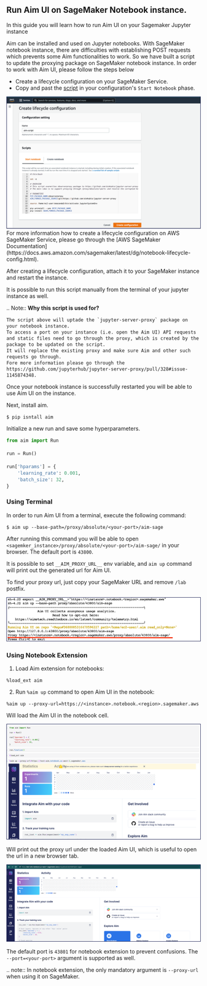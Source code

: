 ## Run Aim UI on SageMaker Notebook instance.

In this guide you will learn how to run Aim UI on your Sagemaker Jupyter instance

Aim can be installed and used on Jupyter notebooks. With SageMaker notebook instance, there are difficulties with establishing POST requests which prevents some Aim functionalities to work.
So we have built a script to update the proxying package on SageMaker notebook instance.
In order to work with Aim UI, please follow the steps below

- Create a lifecycle configuration on your SageMaker Service.
- Copy and past the [script](https://github.com/aimhubio/aim/blob/feature/notebook-extension-sagemaker-support/aim/scripts/sagemaker/on-start.sh) in your configuration's `Start Notebook` phase.

<img style="border: 1px solid #1d2253" src="../../_static/images/guides/integrations/jupyter/create-configuration.png" />
For more information how to create a lifecycle configuration on AWS SageMaker Service, please go through the [AWS SageMaker Documentation](https://docs.aws.amazon.com/sagemaker/latest/dg/notebook-lifecycle-config.html).

After creating a lifecycle configuration, attach it to your SageMaker instance and restart the instance.

It is possible to run this script manually from the terminal of your jupyter instance as well.

.. Note::
    **Why this script is used for?**

    The script above will uptade the `jupyter-server-proxy` package on your notebook instance.
    To access a port on your instance (i.e. open the Aim UI) API requests and static files need to go through the proxy, which is created by the package to be updated on the script.
    It will replace the existing proxy and make sure Aim and other such requests go through. 
    Fore more information please go through the https://github.com/jupyterhub/jupyter-server-proxy/pull/328#issue-1145874348.

Once your notebook instance is successfully restarted you will be able to use Aim UI on the instance.

Next, install aim.
```shell
$ pip isntall aim
```

Initialize a new run and save some hyperparameters.
```python
from aim import Run

run = Run()

run['hparams'] = {
    'learning_rate': 0.001,
    'batch_size': 32,
}
```

### Using Terminal

In order to run Aim UI from a terminal, execute the following command:
```shell
$ aim up --base-path=/proxy/absolute/<your-port>/aim-sage
```

After running this command you will be able to open `<sagemker_instance>/proxy/absolute/<your-port>/aim-sage/` in your browser.
The default port is `43800`.

It is possible to set `__AIM_PROXY_URL__` env variable, and `aim up` command will print out the generated url for Aim UI.

To find your proxy url, just copy your SageMaker URL and remove `/lab` postfix.

<img style="border: 1px solid #1d2253" src="../../_static/images/guides/integrations/jupyter/sagemaker-terminal.png"/>

### Using Notebook Extension

1. Load Aim extension for notebooks:

```jupyter
%load_ext aim
```

2. Run `%aim up` command to open Aim UI in the notebook:

```jupyter
%aim up --proxy-url=https://<instance>.notebook.<region>.sagemaker.aws
```

Will load the Aim UI in the notebook cell.

<img style="border: 1px solid #1d2253" src="../../_static/images/guides/integrations/jupyter/sagemaker-notebook.png" />

Will print out the proxy url under the loaded Aim UI, which is useful to open the url in a new browser tab.

<img style="border: 1px solid #1d2253" src="../../_static/images/guides/integrations/jupyter/sagemaker-full-view.png" />

The default port is `43801` for  notebook  extension to prevent confusions.
The `--port=<your-port>` argument is supported as well.

.. note::
   In notebook extension, the only mandatory argument is `--proxy-url` when using it on SageMaker.
